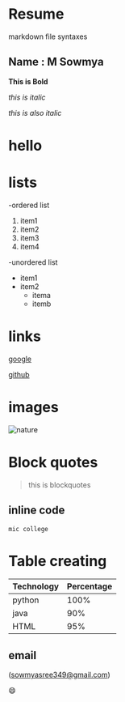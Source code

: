 # Resume

markdown file syntaxes

## Name : M Sowmya

**This is Bold**

*this is italic*

_this is also italic_

<h1>hello</h1>

# lists

-ordered list
  1. item1
  2. item2
  3. item3
  4. item4

-unordered list
  * item1
  * item2
    * itema
    * itemb
  
  
# links
 
  [google](http://www.google.com)
  
  [github](http://github.com)
  
  
# images


   ![nature](https://i.pinimg.com/564x/a7/3d/6e/a73d6e4ac85c6a822841e449b24c78e1.jpg)
   
  
  
# Block quotes
  
  
  >this is blockquotes
  

## inline code


  `mic college`
  

# Table creating
  

Technology | Percentage
  -----------|-----------
  python     |100%
  java       |90%
  HTML       |95%
  
  
  
## email
 
  
  (sowmyasree349@gmail.com)


:smile:
